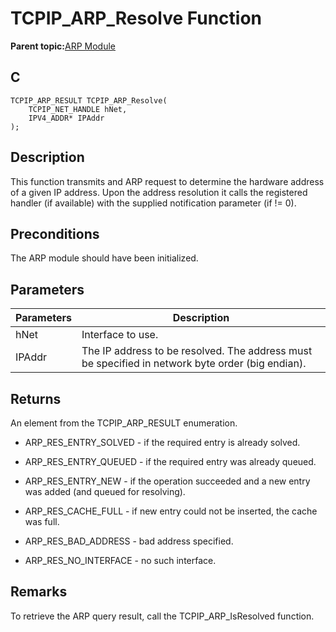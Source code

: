 # TCPIP\_ARP\_Resolve Function

**Parent topic:**[ARP Module](GUID-3DCBF1EB-5623-4419-B244-DDD9B01704EE.md)

## C

```
TCPIP_ARP_RESULT TCPIP_ARP_Resolve(
    TCPIP_NET_HANDLE hNet, 
    IPV4_ADDR* IPAddr
);
```

## Description

This function transmits and ARP request to determine the hardware address of a given IP address. Upon the address resolution it calls the registered handler \(if available\) with the supplied notification parameter \(if != 0\).

## Preconditions

The ARP module should have been initialized.

## Parameters

|Parameters|Description|
|----------|-----------|
|hNet|Interface to use.|
|IPAddr|The IP address to be resolved. The address must be specified in network byte order \(big endian\).|

## Returns

An element from the TCPIP\_ARP\_RESULT enumeration.

-   ARP\_RES\_ENTRY\_SOLVED - if the required entry is already solved.

-   ARP\_RES\_ENTRY\_QUEUED - if the required entry was already queued.

-   ARP\_RES\_ENTRY\_NEW - if the operation succeeded and a new entry was added \(and queued for resolving\).

-   ARP\_RES\_CACHE\_FULL - if new entry could not be inserted, the cache was full.

-   ARP\_RES\_BAD\_ADDRESS - bad address specified.

-   ARP\_RES\_NO\_INTERFACE - no such interface.


## Remarks

To retrieve the ARP query result, call the TCPIP\_ARP\_IsResolved function.

